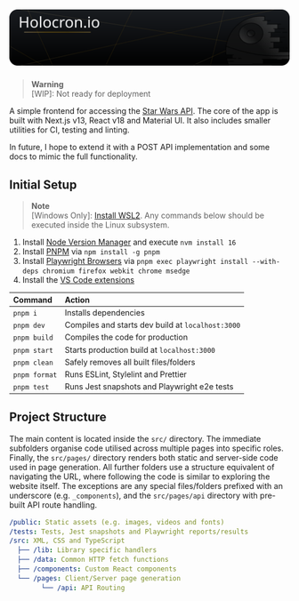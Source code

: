 # ![Banner](./public/readme/banner.svg)

> **Warning** <br> [WIP]: Not ready for deployment

A simple frontend for accessing the [Star Wars API](https://swapi.dev/). The core of the app is built with Next.js v13, React v18 and Material UI. It also includes smaller utilities for CI, testing and linting.

In future, I hope to extend it with a POST API implementation and some docs to mimic the full functionality.

## Initial Setup

> **Note** <br> [Windows Only]: [Install WSL2](https://learn.microsoft.com/en-gb/windows/wsl/install-manual). Any commands below should be executed inside the Linux subsystem.

1. Install [Node Version Manager](https://github.com/nvm-sh/nvm#installing-and-updating) and execute `nvm install 16`
2. Install [PNPM](https://pnpm.io/installation) via `npm install -g pnpm`
3. Install [Playwright Browsers](https://playwright.dev/docs/intro) via `pnpm exec playwright install --with-deps chromium firefox webkit chrome msedge`
4. Install the [VS Code extensions](.vscode/extensions.json)

| Command       | Action                                            |
| :------------ | :------------------------------------------------ |
| `pnpm i`      | Installs dependencies                             |
| `pnpm dev`    | Compiles and starts dev build at `localhost:3000` |
| `pnpm build`  | Compiles the code for production                  |
| `pnpm start`  | Starts production build at `localhost:3000`       |
| `pnpm clean`  | Safely removes all built files/folders            |
| `pnpm format` | Runs ESLint, Stylelint and Prettier               |
| `pnpm test`   | Runs Jest snapshots and Playwright e2e tests      |

## Project Structure

The main content is located inside the `src/` directory. The immediate subfolders organise code utilised across multiple pages into specific roles. Finally, the `src/pages/` directory renders both static and server-side code used in page generation. All further folders use a structure equivalent of navigating the URL, where following the code is similar to exploring the website itself. The exceptions are any special files/folders prefixed with an underscore (e.g. `_components`), and the `src/pages/api` directory with pre-built API route handling.

```yml
/public: Static assets (e.g. images, videos and fonts)
/tests: Tests, Jest snapshots and Playwright reports/results
/src: XML, CSS and TypeScript
  ├── /lib: Library specific handlers
  ├── /data: Common HTTP fetch functions
  ├── /components: Custom React components
  └── /pages: Client/Server page generation
        └── /api: API Routing
```
